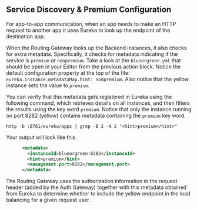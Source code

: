 ## Service Discovery & Premium Configuration

For app-to-app communication, when an app needs to make an HTTP request to another app it uses Eureka to look up the endpoint of the destination app.

When the Routing Gateway looks up the Backend instances, it also checks for extra metadata.
Specifically, it checks for metadata indicating if the service is `premium` or `nonpremium`.
Take a look at the `blueorgreen.yml` that should be open in your Editor from the previous action block.
Notice the default configuration property at the top of the file: `eureka.instance.metadataMap.hint: nonpremium`.
Also notice that the yellow instance sets the value to `premium`.

You can verify that this metadata gets registered in Eureka using the following command, which retrieves details on all instances, and then filters the results using the key word `premium`.
Notice that only the instance running on port 8282 (yellow) contains metadata containing the `premium` key word.

```execute-1
http -b :8761/eureka/apps | grep -B 2 -A 2 "<hint>premium</hint>"
```

Your output will look like this.
```xml
      <metadata>
        <instanceId>blueorgreen:8282</instanceId>
        <hint>premium</hint>
        <management.port>8282</management.port>
      </metadata>
```

The Routing Gateway uses the authorization information in the request header (added by the Auth Gateway) together with this metadata obtained from Eureka to determine whether to include the yellow endpoint in the load balancing for a given request user.